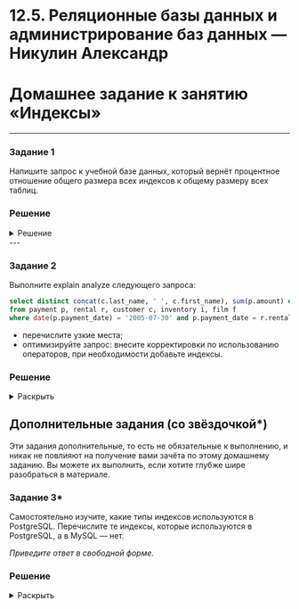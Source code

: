 # 12.5. Реляционные базы данных и администрирование баз данных — Никулин Александр
# Домашнее задание к занятию «Индексы»

---

### Задание 1

Напишите запрос к учебной базе данных, который вернёт процентное отношение общего размера всех индексов к общему размеру всех таблиц.

### Решение
<details>
  <summary>Решение</summary>

  ```sql
  SELECT
      SUM(INDEX_LENGTH) AS index_size,
      SUM(DATA_LENGTH + INDEX_LENGTH) AS table_size,
      (SUM(INDEX_LENGTH) / (SUM(DATA_LENGTH + INDEX_LENGTH))) * 100 AS index_to_table_ratio
  FROM information_schema.TABLES
  WHERE TABLE_SCHEMA = 'sakila';
  ```
  ![image](https://github.com/ADNikulin/netology/assets/44374132/ea97151a-3dad-49c5-841f-2c84315b7685)

</details>
---

### Задание 2

Выполните explain analyze следующего запроса:
```sql
select distinct concat(c.last_name, ' ', c.first_name), sum(p.amount) over (partition by c.customer_id, f.title)
from payment p, rental r, customer c, inventory i, film f
where date(p.payment_date) = '2005-07-30' and p.payment_date = r.rental_date and r.customer_id = c.customer_id and i.inventory_id = r.inventory_id
```
- перечислите узкие места;
- оптимизируйте запрос: внесите корректировки по использованию операторов, при необходимости добавьте индексы.

### Решение

<details>
  <summary>Раскрыть</summary>

  выполнили explain запроса и получил следующую информацию: 
  ```sql
  explain analyze  select distinct
      concat(c.last_name, ' ', c.first_name),
      sum(p.amount) over (partition by c.customer_id, f.title)
  from
          payment p,
          rental r,
          customer c,
          inventory i,
          film f
  where
      date(p.payment_date) = '2005-07-30' and
      p.payment_date = r.rental_date and
      r.customer_id = c.customer_id and
      i.inventory_id = r.inventory_id
  ```
  результат:
  ```
      -> Table scan on <temporary>  (cost=2.5..2.5 rows=0) (actual time=7088..7088 rows=391 loops=1)
        -> Temporary table with deduplication  (cost=0..0 rows=0) (actual time=7088..7088 rows=391 loops=1)
            -> Window aggregate with buffering: sum(payment.amount) OVER (PARTITION BY c.customer_id,f.title )   (actual time=2739..6810 rows=642000 loops=1)
                -> Sort: c.customer_id, f.title  (actual time=2739..2827 rows=642000 loops=1)
                    -> Stream results  (cost=10.5e+6 rows=16.1e+6) (actual time=0.483..2074 rows=642000 loops=1)
                        -> Nested loop inner join  (cost=10.5e+6 rows=16.1e+6) (actual time=0.477..1791 rows=642000 loops=1)
                            -> Nested loop inner join  (cost=8.85e+6 rows=16.1e+6) (actual time=0.471..1575 rows=642000 loops=1)
                                -> Nested loop inner join  (cost=7.24e+6 rows=16.1e+6) (actual time=0.463..1339 rows=642000 loops=1)
                                    -> Inner hash join (no condition)  (cost=1.61e+6 rows=16.1e+6) (actual time=0.448..49.9 rows=634000 loops=1)
                                        -> Filter: (cast(p.payment_date as date) = '2005-07-30')  (cost=1.68 rows=16086) (actual time=0.039..7.56 rows=634 loops=1)
                                            -> Table scan on p  (cost=1.68 rows=16086) (actual time=0.0262..5.51 rows=16044 loops=1)
                                        -> Hash
                                            -> Covering index scan on f using idx_title  (cost=103 rows=1000) (actual time=0.0632..0.297 rows=1000 loops=1)
                                    -> Covering index lookup on r using rental_date (rental_date=p.payment_date)  (cost=0.25 rows=1) (actual time=0.00131..0.00187 rows=1.01 loops=634000)
                                -> Single-row index lookup on c using PRIMARY (customer_id=r.customer_id)  (cost=250e-6 rows=1) (actual time=183e-6..209e-6 rows=1 loops=642000)
                            -> Single-row covering index lookup on i using PRIMARY (inventory_id=r.inventory_id)  (cost=250e-6 rows=1) (actual time=157e-6..184e-6 rows=1 loops=642000)

  ```
  - Время обработки > 5 секунд
  - Если старатсья делать оценку по explain и cost, то получаем Nested loop inner join, Inner hash join (no condition) как самые дорогие операции
  - Второй момент это distinct и группировка на уровне суммы
  - Поиск по дате, который приводит к скану таблицы

  Предложения:
  - переписать запрос на более простой и лаконичный
  - добавить индекс на дату
  - уйти от distinct

  Итоги: 
  - Создание простого индекса:
    ```sql
    CREATE INDEX idx_payment_payment_date ON payment (payment_date);
    ```
  - Запрос:
    ```sql
    select
        concat(c.last_name, ' ', c.first_name),
        sum(p.amount)
    from
        payment as p
        inner join customer as c on p.customer_id = c.customer_id
    where
        p.payment_date between '2005-07-30' and '2005-07-31'
    group by c.customer_id
    ```
    - explain analyze:
    ```
    -> Table scan on <temporary>  (actual time=2.65..2.7 rows=391 loops=1)
    -> Aggregate using temporary table  (actual time=2.64..2.64 rows=391 loops=1)
        -> Nested loop inner join  (cost=507 rows=634) (actual time=0.0346..2.13 rows=634 loops=1)
            -> Index range scan on p using idx_payment_payment_date over ('2005-07-30 00:00:00' <= payment_date <= '2005-07-31 00:00:00'), with index condition: (p.payment_date between '2005-07-30' and '2005-07-31')  (cost=286 rows=634) (actual time=0.0259..1.25 rows=634 loops=1)
            -> Single-row index lookup on c using PRIMARY (customer_id=p.customer_id)  (cost=0.25 rows=1) (actual time=0.00119..0.00122 rows=1 loops=634)

    ```
    - время запроса: ~200-300 мс
    
</details>

## Дополнительные задания (со звёздочкой*)
Эти задания дополнительные, то есть не обязательные к выполнению, и никак не повлияют на получение вами зачёта по этому домашнему заданию. Вы можете их выполнить, если хотите глубже шире разобраться в материале.

### Задание 3*

Самостоятельно изучите, какие типы индексов используются в PostgreSQL. Перечислите те индексы, которые используются в PostgreSQL, а в MySQL — нет.

*Приведите ответ в свободной форме.*

### Решение 

<details>
  <summary>Раскрыть</summary>

  - Индекс по частичному соответствию (Partial Index): в PostgreSQL вы можете создать индекс только для строк, которые удовлетворяют определенному условию. Это позволяет сократить размер индекса и улучшить производительность запросов, которые используют этот индекс.
  - Индекс сортировки NULL (NULLS FIRST / NULLS LAST Index): в PostgreSQL вы можете указать, как будут сортироваться NULL значения в индексе. Это полезно, когда вам нужно отсортировать данные в определенном порядке, например, сначала NULL значения, а затем не-NULL значения.
  - Индекс функции (Functional Index): в PostgreSQL вы можете создать индекс на основе выражения или функции, а не только на столбце. Это позволяет вам создавать индексы для вычисляемых значений или применять функции к столбцам во время поиска.
  - Индекс на массив (Array Index): в PostgreSQL вы можете создать индекс на столбец с типом данных массива. Это позволяет эффективно искать значения в массиве и улучшить производительность запросов, связанных с массивами.
  
</details>
